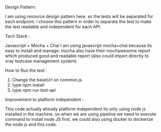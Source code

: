 Design Pattern:

I am using resource design pattern here. so the tests will be separated for each endpoint. i choose this pattern
in order to separate the test to make the test readable and independent for each API. 

Tech Stack : 

Javascript + Mocha + Chai
I am using javascript mocha+chai because its easy to install and manage. mocha also have their mochawesome report
which produced good and readable report (also could import directly to xray testcase management system)

How to Run the test : 

1. Change the baseUrl on common.js
2. type npm install
3. type npm run test-api

Improvement to platform independent : 

This code actually already platform independent its only using node js installed in the machine. so when we are using
pipeline we need to execute command to install node JS first. we could also using docker to dockerize the node js and this code. 

